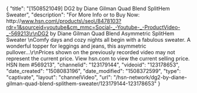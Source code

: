 {
    "title": "[1508521049] DG2 by Diane Gilman Quad Blend SplitHem Sweater",
    "description": "For More Info or to Buy Now: http:\/\/www.hsn.com\/products\/seo\/8478103?rdr=1&sourceid=youtube&cm_mmc=Social-_-Youtube-_-ProductVideo-_-569213\r\nDG2 by Diane Gilman Quad Blend Asymmetric SplitHem Sweater  \nComfy days and cozy nights all begin with a fabulous sweater. A wonderful topper for leggings and jeans, this asymmetric pullover...\r\nPrices shown on the previously recorded video may not represent the current price.  View hsn.com to view the current selling price. HSN Item #569213",
    "channelid": "123179144",
    "videoid": "123178653",
    "date_created": "1508083196",
    "date_modified": "1508372599",
    "type": "captivate",
    "layout": "channelVideo",
    "url": "\/hsn-network\/dg2-by-diane-gilman-quad-blend-splithem-sweater\/123179144-123178653"
}
